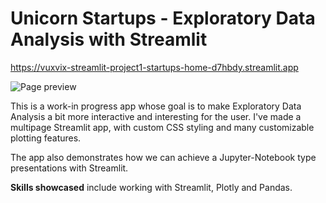 # Unicorn Startups - Exploratory Data Analysis with Streamlit

https://vuxvix-streamlit-project1-startups-home-d7hbdy.streamlit.app

![Page preview]("Project3.2.png")

This is a work-in progress app whose goal is to make Exploratory Data Analysis a bit more interactive and interesting for the user. I've made a multipage Streamlit app, with custom CSS styling and many customizable plotting features.

The app also demonstrates how we can achieve a Jupyter-Notebook type presentations with Streamlit.

**Skills showcased** include working with Streamlit, Plotly and Pandas.
